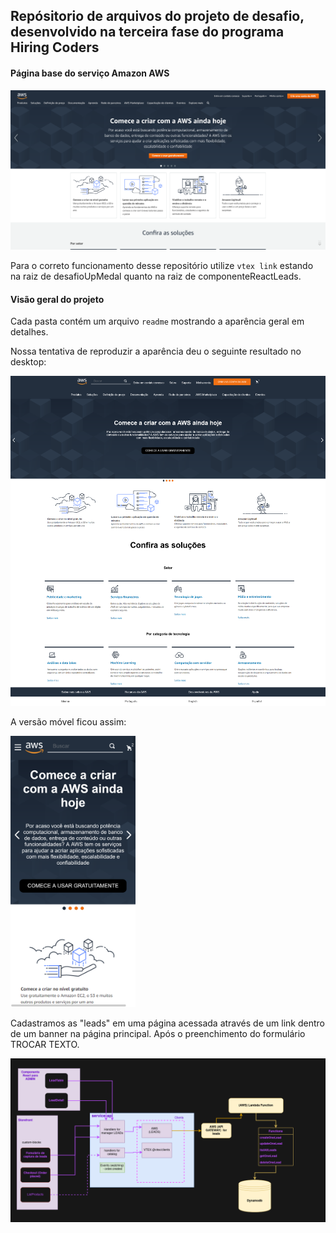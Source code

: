 ## Repósitorio de arquivos do projeto de desafio, desenvolvido na terceira fase do programa Hiring Coders

#### Página base do serviço Amazon AWS

![Página inicial do Amazon AWS](./desafioUpMedal/docs/assets/home-aws.png)

Para o correto funcionamento desse repositório utilize `vtex link` estando na raiz de desafioUpMedal quanto na raiz de componenteReactLeads.

#### Visão geral do projeto

Cada pasta contém um arquivo `readme` mostrando a aparência geral em detalhes.

Nossa tentativa de reproduzir a aparência deu o seguinte resultado no desktop:

![Página principal do desktop](./desafioUpMedal/docs/assets/home-desktop.png)

A versão móvel ficou assim:

<img alt="Página inicial móvel" src="./desafioUpMedal/docs/assets/home-movel.png" alt="drawing" width="200"/>

Cadastramos as "leads" em uma página acessada através de um link dentro de um banner na página principal. Após o preenchimento do formulário TROCAR TEXTO.

![Diagrama de funcionamento do back-end](./desafioUpMedal/docs/assets/diagrama-fluxo.png)




